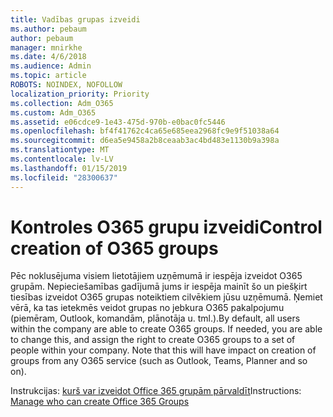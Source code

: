 ```yaml
---
title: Vadības grupas izveidi
ms.author: pebaum
author: pebaum
manager: mnirkhe
ms.date: 4/6/2018
ms.audience: Admin
ms.topic: article
ROBOTS: NOINDEX, NOFOLLOW
localization_priority: Priority
ms.collection: Adm_O365
ms.custom: Adm_O365
ms.assetid: e06cdce9-1e43-475d-970b-e0bac0fc5446
ms.openlocfilehash: bf4f41762c4ca65e685eea2968fc9e9f51038a64
ms.sourcegitcommit: d6ea5e9458a2b8ceaab3ac4bd483e1130b9a398a
ms.translationtype: MT
ms.contentlocale: lv-LV
ms.lasthandoff: 01/15/2019
ms.locfileid: "28300637"
---
```

# <a name="control-creation-of-o365-groups"></a><span data-ttu-id="f2ccc-102">Kontroles O365 grupu izveidi</span><span class="sxs-lookup"><span data-stu-id="f2ccc-102">Control creation of O365 groups</span></span>

<span data-ttu-id="f2ccc-p101">Pēc noklusējuma visiem lietotājiem uzņēmumā ir iespēja izveidot O365 grupām. Nepieciešamības gadījumā jums ir iespēja mainīt šo un piešķirt tiesības izveidot O365 grupas noteiktiem cilvēkiem jūsu uzņēmumā. Ņemiet vērā, ka tas ietekmēs veidot grupas no jebkura O365 pakalpojumu (piemēram, Outlook, komandām, plānotāja u. tml.).</span><span class="sxs-lookup"><span data-stu-id="f2ccc-p101">By default, all users within the company are able to create O365 groups. If needed, you are able to change this, and assign the right to create O365 groups to a set of people within your company. Note that this will have impact on creation of groups from any O365 service (such as Outlook, Teams, Planner and so on).</span></span>
  
 <span data-ttu-id="f2ccc-106">Instrukcijas: [kurš var izveidot Office 365 grupām pārvaldīt](https://support.office.com/4c46c8cb-17d0-44b5-9776-005fced8e618)</span><span class="sxs-lookup"><span data-stu-id="f2ccc-106">Instructions: [Manage who can create Office 365 Groups](https://support.office.com/4c46c8cb-17d0-44b5-9776-005fced8e618)</span></span>
  

